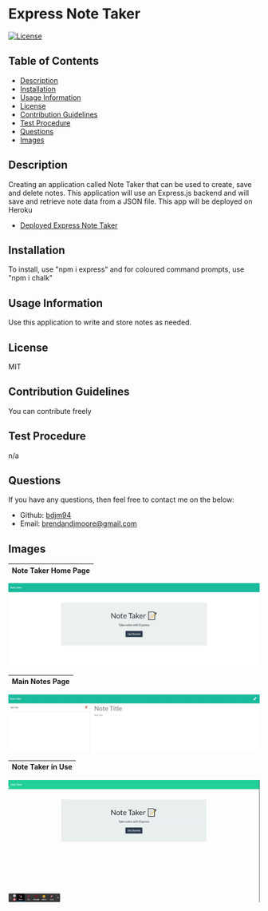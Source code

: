 # Express Note Taker

  [![License](https://img.shields.io/badge/License-MIT-red)](https://opensource.org/licenses/MIT)

  ## Table of Contents
  - [Description](#description)
  - [Installation](#installation)
  - [Usage Information](#usage-information)
  - [License](#license)
  - [Contribution Guidelines](#contribution-guidelines)
  - [Test Procedure](#test-procedure)
  - [Questions](#questions)
  - [Images](#images)

  ## Description
  Creating an application called Note Taker that can be used to create, save and delete notes. This application will use an Express.js backend and will save and retrieve note data from a JSON file. This app will be deployed on Heroku

  - [Deployed Express Note Taker](https://dry-plains-08093.herokuapp.com/)

  ## Installation
  To install, use "npm i express" and for coloured command prompts, use "npm i chalk"

  ## Usage Information
  Use this application to write and store notes as needed.

  ## License
  MIT

  ## Contribution Guidelines
  You can contribute freely

  ## Test Procedure
  n/a

  ## Questions
  If you have any questions, then feel free to contact me on the below:
  - Github: [bdjm94](https://github.com/bdjm94)
  - Email: [brendandjmoore@gmail.com](brendandjmoore@gmail.com)

  ## Images

  | Note Taker Home Page |
|------------|
  ![Home Page](./assets/images/Home.JPG)

  | Main Notes Page |
|------------|
  ![Notes](./assets/images/notes.JPG)

  | Note Taker in Use |
|------------|
  ![Working Note Taker](./assets/images/Working_Note_Taker.gif)

